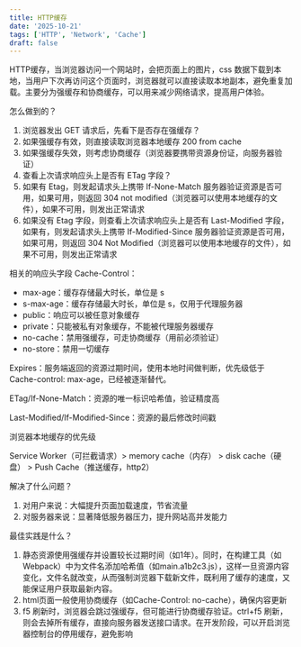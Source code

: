 ```yaml
---
title: HTTP缓存
date: '2025-10-21'
tags: ['HTTP', 'Network', 'Cache']
draft: false
---
```


HTTP缓存，当浏览器访问一个网站时，会把页面上的图片，css 数据下载到本地，当用户下次再访问这个页面时，浏览器就可以直接读取本地副本，避免重复加载。主要分为强缓存和协商缓存，可以用来减少网络请求，提高用户体验。

怎么做到的？

1. 浏览器发出 GET 请求后，先看下是否存在强缓存？
2. 如果强缓存有效，则直接读取浏览器本地缓存 200 from cache
3. 如果强缓存失效，则考虑协商缓存（浏览器要携带资源身份证，向服务器验证）
4. 查看上次请求响应头上是否有 ETag 字段？
5. 如果有 Etag，则发起请求头上携带 If-None-Match 服务器验证资源是否可用，如果可用，则返回 304 not modified（浏览器可以使用本地缓存的文件），如果不可用，则发出正常请求
6. 如果没有 Etag 字段，则查看上次请求响应头上是否有 Last-Modified 字段，如果有，则发起请求头上携带 If-Modified-Since 服务器验证资源是否可用，如果可用，则返回 304 Not Modified（浏览器可以使用本地缓存的文件），如果不可用，则发出正常请求

相关的响应头字段
Cache-Control：

- max-age：缓存存储最大时长，单位是 s
- s-max-age：缓存存储最大时长，单位是 s，仅用于代理服务器
- public：响应可以被任意对象缓存
- private：只能被私有对象缓存，不能被代理服务器缓存
- no-cache：禁用强缓存，可走协商缓存（用前必须验证）
- no-store：禁用一切缓存

Expires：服务端返回的资源过期时间，使用本地时间做判断，优先级低于 Cache-control: max-age，已经被逐渐替代。

ETag/If-None-Match​：资源的唯一标识哈希值，验证精度高

Last-Modified/If-Modified-Since​：资源的最后修改时间戳

浏览器本地缓存的优先级

Service Worker（可拦截请求）> memory cache（内存） > disk cache（硬盘） > Push Cache（推送缓存，http2）

解决了什么问题？

1. 对用户来说：大幅提升页面加载速度，节省流量
2. 对服务器来说：显著降低服务器压力，提升网站高并发能力

最佳实践是什么？

1. 静态资源使用强缓存并设置较长过期时间（如1年）。同时，在构建工具（如Webpack）中为文件名添加哈希值（如main.a1b2c3.js），这样一旦资源内容变化，文件名就改变，从而强制浏览器下载新文件，既利用了缓存的速度，又能保证用户获取最新内容。
2. html页面一般使用协商缓存（如Cache-Control: no-cache），确保内容更新
3. f5 刷新时，浏览器会跳过强缓存，但可能进行协商缓存验证。ctrl+f5 刷新，则会去掉所有缓存，直接向服务器发送接口请求。在开发阶段，可以开启浏览器控制台的停用缓存，避免影响
